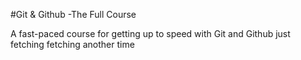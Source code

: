 #Git & Github -The Full Course

A fast-paced course for getting up to speed with Git and Github
just fetching
fetching another time
